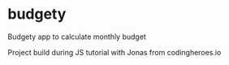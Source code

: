 # budgety
Budgety app to calculate monthly budget

Project build during JS tutorial with Jonas from codingheroes.io
